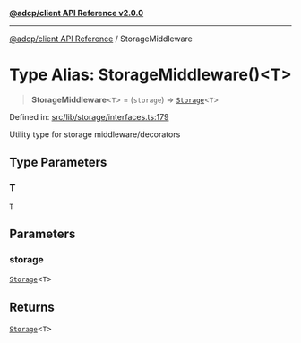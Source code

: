 [**@adcp/client API Reference v2.0.0**](../README.md)

***

[@adcp/client API Reference](../README.md) / StorageMiddleware

# Type Alias: StorageMiddleware()\<T\>

> **StorageMiddleware**\<`T`\> = (`storage`) => [`Storage`](../interfaces/Storage.md)\<`T`\>

Defined in: [src/lib/storage/interfaces.ts:179](https://github.com/adcontextprotocol/adcp-client/blob/9ed0be764adbd110916d257101c95a577b3f15c8/src/lib/storage/interfaces.ts#L179)

Utility type for storage middleware/decorators

## Type Parameters

### T

`T`

## Parameters

### storage

[`Storage`](../interfaces/Storage.md)\<`T`\>

## Returns

[`Storage`](../interfaces/Storage.md)\<`T`\>
